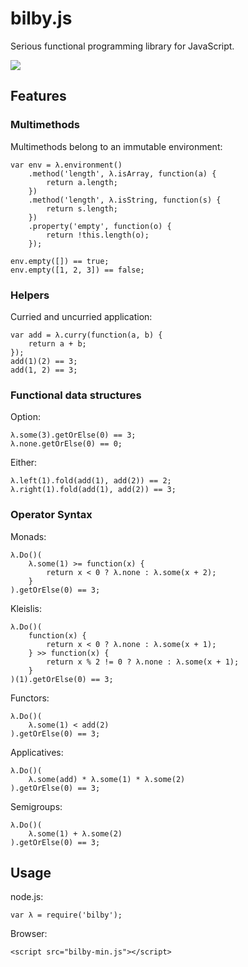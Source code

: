 # bilby.js

Serious functional programming library for JavaScript.

![](http://brianmckenna.org/files/bilby.png)

## Features

### Multimethods

Multimethods belong to an immutable environment:

    var env = λ.environment()
        .method('length', λ.isArray, function(a) {
            return a.length;
        })
        .method('length', λ.isString, function(s) {
            return s.length;
        })
        .property('empty', function(o) {
            return !this.length(o);
        });

    env.empty([]) == true;
    env.empty([1, 2, 3]) == false;

### Helpers

Curried and uncurried application:

    var add = λ.curry(function(a, b) {
        return a + b;
    });
    add(1)(2) == 3;
    add(1, 2) == 3;

### Functional data structures

Option:

    λ.some(3).getOrElse(0) == 3;
    λ.none.getOrElse(0) == 0;

Either:

    λ.left(1).fold(add(1), add(2)) == 2;
    λ.right(1).fold(add(1), add(2)) == 3;

### Operator Syntax

Monads:

    λ.Do()(
        λ.some(1) >= function(x) {
            return x < 0 ? λ.none : λ.some(x + 2);
        }
    ).getOrElse(0) == 3;

Kleislis:

    λ.Do()(
        function(x) {
            return x < 0 ? λ.none : λ.some(x + 1);
        } >> function(x) {
            return x % 2 != 0 ? λ.none : λ.some(x + 1);
        }
    )(1).getOrElse(0) == 3;

Functors:

    λ.Do()(
        λ.some(1) < add(2)
    ).getOrElse(0) == 3;

Applicatives:

    λ.Do()(
        λ.some(add) * λ.some(1) * λ.some(2)
    ).getOrElse(0) == 3;

Semigroups:

    λ.Do()(
        λ.some(1) + λ.some(2)
    ).getOrElse(0) == 3;

## Usage

node.js:

    var λ = require('bilby');

Browser:

    <script src="bilby-min.js"></script>
